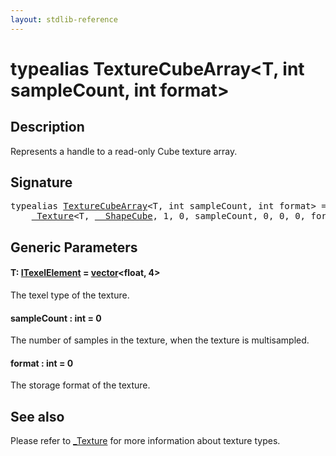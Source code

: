 ```yaml
---
layout: stdlib-reference
---
```


# typealias TextureCubeArray\<T, int sampleCount, int format\>

## Description

Represents a handle to a read-only Cube texture array.

## Signature

<pre>
<span class='code_keyword'>typealias</span> <a href="texturecubearray-07b.html" class="code_type">TextureCubeArray</a>&lt;T, <span class="code_keyword">int</span> sampleCount, <span class="code_keyword">int</span> format&gt; = 
    <a href="0texture-01/index.html" class="code_type">_Texture</a>&lt;T, <a href="0_shapecube-027/index.html" class="code_type">__ShapeCube</a>, 1, 0, sampleCount, 0, 0, 0, format&gt;;
</pre>

## Generic Parameters

####  <a id="typeparam-T"></a>T: [ITexelElement](../interfaces/itexelelement-016/index.html) = [vector](vector/index.html)\<float, 4\>
The texel type of the texture.

####  <a id="decl-sampleCount"></a>sampleCount  : int = 0
The number of samples in the texture, when the texture is multisampled.

####  <a id="decl-format"></a>format  : int = 0
The storage format of the texture.


## See also

Please refer to <span class='code'><a href="0texture-01/index.html" class="code_type">_Texture</a></span> for more information about texture types.


